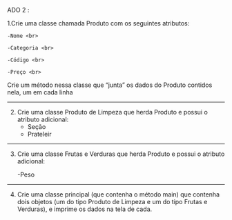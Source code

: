ADO 2 : <br>  

 1.Crie uma classe chamada Produto com os seguintes atributos: <br>  

    -Nome <br>  

    -Categoria <br>  

    -Código <br>  

    -Preço <br>  

 Crie um método nessa classe que “junta” os dados do Produto contidos nela, um em cada
 linha <br>  

----------------------------

 2. Crie uma classe Produto de Limpeza que herda Produto e possui o atributo adicional: <br>  
    - Seção <br>  
    - Prateleir <br>   

---------------------------

3. Crie uma classe Frutas e Verduras que herda Produto e possui o atributo adicional: <br>  

    -Peso <br>  


-------------------------- 

4. Crie uma classe principal (que contenha o método main) que contenha dois objetos (um do tipo Produto de Limpeza e um do tipo Frutas e Verduras), e imprime os dados na tela de cada.